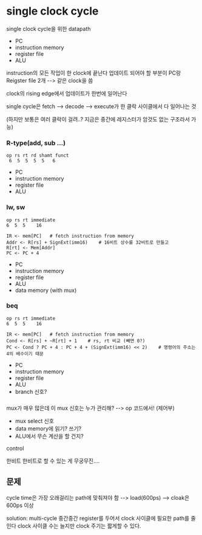 # single clock cycle

single clock cycle을 위한 datapath

- PC
- instruction memory
- register file
- ALU

instruction의 모든 작업이 한 clock에 끝난다
업데이트 되어야 할 부분이 PC랑 Reigster file 2개 --> 같은 clock을 씀

clock의 rising edge에서 업데이트가 한번에 일어난다

single cycle은 fetch --> decode --> execute가 한 클락 사이클에서 다 일어나는 것

(하지만 보통은 여러 클락이 걸려..? 지금은 중간에 레지스터가 암것도 없는 구조라서 가능)


### R-type(add, sub ...)
```
op rs rt rd shamt funct
 6  5  5  5  5   6
```

- PC
- instruction memory
- register file
- ALU

### lw, sw
```
op rs rt immediate
6  5  5    16

IR <- mem[PC]   # fetch instruction from memory
Addr <- R[rs] + SignExt(imm16)    # 16비트 상수를 32비트로 만들고
R[rt] <- Mem[Addr]
PC <- PC + 4
```

- PC
- instruction memory
- register file
- ALU
- data memory (with mux)

### beq
```
op rs rt immediate
6  5  5    16

IR <- mem[PC]   # fetch instruction from memory
Cond <- R[rs] + ~R[rt] + 1    # rs, rt 비교 (빼면 0?)
PC <- Cond ? PC + 4 : PC + 4 + (SignExt(imm16) << 2)    # 명령어의 주소는 4의 배수이기 때문
```

- PC
- instruction memory
- register file
- ALU
- branch 신호?


###

mux가 매우 많은데 이 mux 신호는 누가 관리해? --> op 코드에서! (제어부)

- mux select 신호
- data memory에 읽기? 쓰기?
- ALU에서 무슨 계산을 할 건지?

control


한비트 한비트로 할 수 있는 게 무궁무진....


## 문제

cycle time은 가장 오래걸리는 path에 맞춰져야 함 --> load(600ps) --> cloak은 600ps 이상

solution: multi-cycle
중간중간 register를 두어서 clock 사이클에 필요한 path를 줄인다
clock 사이클 수는 늘지만 clock 주기는 짧게할 수 있다.
